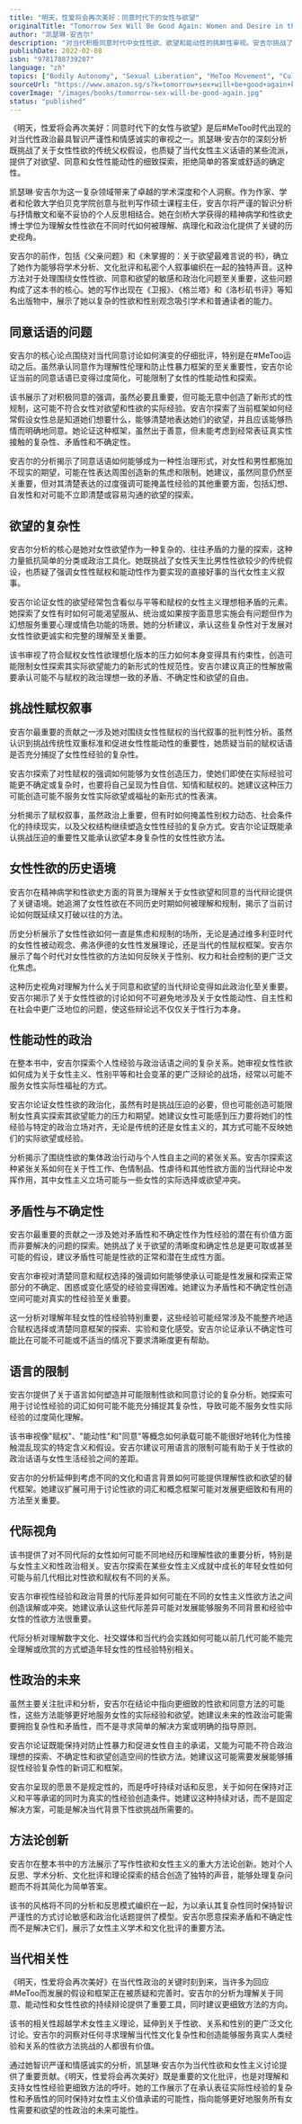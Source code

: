 ```yaml
---
title: "明天，性爱将会再次美好：同意时代下的女性与欲望"
originalTitle: "Tomorrow Sex Will Be Good Again: Women and Desire in the Age of Consent"
author: "凯瑟琳·安吉尔"
description: "对当代积极同意时代中女性性欲、欲望和能动性的挑衅性审视。安吉尔挑战了关于性赋权的简化叙事，探索了在#MeToo运动之后，同意、欲望和女性性自主之间的复杂关系。"
publishDate: 2022-02-08
isbn: "9781788739207"
language: "zh"
topics: ["Bodily Autonomy", "Sexual Liberation", "MeToo Movement", "Cultural Critique", "Feminist Literary Criticism", "Third Wave Feminism"]
sourceUrl: "https://www.amazon.sg/s?k=tomorrow+sex+will+be+good+again+katherine+angel&tag=inkrupt-22"
coverImage: "/images/books/tomorrow-sex-will-be-good-again.jpg"
status: "published"
---
```


《明天，性爱将会再次美好：同意时代下的女性与欲望》是后#MeToo时代出现的对当代性政治最具智识严谨性和情感诚实的审视之一。凯瑟琳·安吉尔的深刻分析既挑战了关于女性性欲的传统父权假设，也质疑了当代女性主义话语的某些流派，提供了对欲望、同意和女性性能动性的细致探索，拒绝简单的答案或舒适的确定性。

凯瑟琳·安吉尔为这一复杂领域带来了卓越的学术深度和个人洞察。作为作家、学者和伦敦大学伯贝克学院创意与批判写作硕士课程主任，安吉尔将严谨的智识分析与抒情散文和毫不妥协的个人反思相结合。她在剑桥大学获得的精神病学和性欲史博士学位为理解女性性欲在不同时代如何被理解、病理化和政治化提供了关键的历史视角。

安吉尔的前作，包括《父亲问题》和《未掌握的：关于欲望最难言说的书》，确立了她作为能够将学术分析、文化批评和私密个人叙事编织在一起的独特声音。这种方法对于处理围绕女性性欲、同意和欲望的敏感和政治化问题至关重要，这些问题构成了这本书的核心。她的写作出现在《卫报》、《格兰塔》和《洛杉矶书评》等知名出版物中，展示了她以复杂的性欲和性别观念吸引学术和普通读者的能力。

## 同意话语的问题

安吉尔的核心论点围绕对当代同意讨论如何演变的仔细批评，特别是在#MeToo运动之后。虽然承认同意作为理解性伦理和防止性暴力框架的至关重要性，安吉尔论证当前的同意话语已变得过度简化，可能限制了女性的性能动性和探索。

该书展示了对积极同意的强调，虽然必要且重要，但可能无意中创造了新形式的性规制，这可能不符合女性对欲望和性欲的实际经验。安吉尔探索了当前框架如何经常假设女性总是知道她们想要什么，能够清楚地表达她们的欲望，并且应该能够热情而明确地同意。她论证这种框架，虽然出于善意，但未能考虑到经常表征真实性接触的复杂性、矛盾性和不确定性。

安吉尔的分析揭示了同意话语如何能够成为一种性治理形式，对女性和男性都施加不现实的期望，可能在性表达周围创造新的焦虑和限制。她建议，虽然同意仍然至关重要，但对其清楚表达的过度强调可能掩盖性经验的其他重要方面，包括幻想、自发性和对可能不立即清楚或容易沟通的欲望的探索。

## 欲望的复杂性

安吉尔分析的核心是她对女性欲望作为一种复杂的、往往矛盾的力量的探索，这种力量抵抗简单的分类或政治工具化。她既挑战了女性天生比男性性欲较少的传统假设，也质疑了强调女性性赋权和能动性作为要实现的直接好事的当代女性主义叙事。

安吉尔论证女性的欲望经常包含看似与平等和赋权的女性主义理想相矛盾的元素。她探索了女性有时如何可能渴望服从、统治或如果按字面意思实施会有问题但作为幻想服务重要心理或情色功能的场景。她的分析建议，承认这些复杂性对于发展对女性性欲更诚实和完整的理解至关重要。

该书审视了符合赋权女性性欲理想化版本的压力如何本身变得具有约束性，创造可能限制女性探索其实际欲望能力的新形式的性规范性。安吉尔建议真正的性解放需要承认可能不与赋权的政治理想一致的矛盾、不确定性和欲望的自由。

## 挑战性赋权叙事

安吉尔最重要的贡献之一涉及她对围绕女性性赋权的当代叙事的批判性分析。虽然认识到挑战传统性双重标准和促进女性性能动性的重要性，她质疑当前的赋权话语是否充分捕捉了女性性经验的复杂性。

安吉尔探索了对性赋权的强调如何能够为女性创造压力，使她们即使在实际经验可能更不确定或复杂时，也要将自己呈现为性自信、知情和赋权的。她建议这种压力可能创造可能不服务女性实际欲望或福祉的新形式的性表演。

分析揭示了赋权叙事，虽然政治上重要，但有时如何掩盖性别权力动态、社会条件化的持续现实，以及父权结构继续塑造女性性经验的复杂方式。安吉尔论证既能承认挑战压迫的重要性又能承认欲望本身复杂性的女性性欲方法。

## 女性性欲的历史语境

安吉尔在精神病学和性欲史方面的背景为理解关于女性欲望和同意的当代辩论提供了关键语境。她追溯了女性性欲在不同历史时期如何被理解和规制，揭示了当前讨论如何既延续又打破以往的方法。

历史分析展示了女性性欲如何一直是焦虑和规制的场所，无论是通过维多利亚时代的女性性被动观念、弗洛伊德的女性性发展理论，还是当代的性赋权框架。安吉尔展示了每个时代对女性性欲的方法如何反映关于性别、权力和社会控制的更广泛文化焦虑。

这种历史视角对理解为什么关于同意和欲望的当代辩论变得如此政治化至关重要。安吉尔揭示了关于女性性欲的讨论如何不可避免地涉及关于女性能动性、自主性和在社会中更广泛地位的问题，使这些辩论远不仅仅关于性行为本身。

## 性能动性的政治

在整本书中，安吉尔探索个人性经验与政治话语之间的复杂关系。她审视女性性欲如何成为关于女性主义、性别平等和社会变革的更广泛辩论的战场，经常以可能不服务女性实际性福祉的方式。

安吉尔论证女性性欲的政治化，虽然有时是挑战压迫的必要，但也可能创造可能限制女性真实探索其欲望能力的压力和期望。她建议女性可能感到压力要将她们的性经验与特定的政治立场对齐，无论是传统的还是女性主义的，其方式可能不反映她们的实际欲望或经验。

分析揭示了围绕性欲的集体政治行动与个人性自主之间的紧张关系。安吉尔探索这种紧张关系如何在关于性工作、色情制品、性虐待和其他性欲方面的当代辩论中发挥作用，其中女性主义立场可能与一些女性的实际选择或欲望冲突。

## 矛盾性与不确定性

安吉尔最重要的贡献之一涉及她对矛盾性和不确定性作为性经验的潜在有价值方面而非要解决的问题的探索。她挑战了关于欲望的清晰度和确定性总是更可取或甚至可能的假设，建议矛盾性可能是性欲的正常和潜在生成性方面。

安吉尔审视对清楚同意和赋权选择的强调如何能够使承认可能是性发展和探索正常部分的不确定、困惑或变化感受的经验变得困难。她建议为矛盾性和不确定性创造空间可能对真实的性经验至关重要。

这一分析对理解年轻女性的性经验特别重要，这些经验可能经常涉及不能整齐地适合赋权选择或清楚同意框架的探索、实验和变化感受。安吉尔论证承认不确定性可能比在可能不可能或不适当的情况下要求清晰度更有帮助。

## 语言的限制

安吉尔提供了关于语言如何塑造并可能限制性欲和同意讨论的复杂分析。她探索可用于讨论性经验的词汇如何可能不能充分捕捉其复杂性，导致可能不服务女性实际经验的过度简化理解。

该书审视像"赋权"、"能动性"和"同意"等概念如何承载可能不能很好地转化为性接触混乱现实的特定含义和假设。安吉尔建议可用语言的限制可能有助于关于性欲的政治话语与女性生活经验之间的差距。

安吉尔的分析延伸到考虑不同的文化和语言背景如何可能提供理解性欲和欲望的替代框架。她建议扩展可用于讨论性欲的词汇和概念框架可能对发展更细致和有用的方法至关重要。

## 代际视角

该书提供了对不同代际的女性如何可能不同地经历和理解性欲的重要分析，特别是与女性主义和性政治相关。安吉尔探索在某些女性主义成就中成长的年轻女性如何可能与前几代相比对性欲和赋权有不同的关系。

安吉尔审视性经验和政治背景的代际差异如何可能在不同的女性主义性欲方法之间创造误解或冲突。她建议承认这些代际差异可能对发展能够服务不同背景和经验中女性的性欲方法很重要。

代际分析对理解数字文化、社交媒体和当代约会实践如何可能以前几代可能不能完全理解或欣赏的方式塑造年轻女性的性经验特别相关。

## 性政治的未来

虽然主要关注批评和分析，安吉尔在结论中指向更细致的性欲和同意方法的可能性，这些方法能够更好地服务女性的实际经验和欲望。她建议未来的性政治可能需要拥抱复杂性和矛盾性，而不是寻求简单的解决方案或明确的指导原则。

安吉尔论证既能保持对防止性暴力和促进女性自主的承诺，又能为可能不符合政治理想的探索、不确定性和欲望创造空间的性欲方法。她建议这可能需要发展能够捕捉性经验复杂性的新词汇和框架。

安吉尔呈现的愿景不是规定性的，而是呼吁持续对话和反思，关于如何在保持对正义和平等承诺的同时为真实的性经验创造条件。她建议这种持续对话，而不是固定解决方案，可能是解决当代背景下性欲挑战所需要的。

## 方法论创新

安吉尔在整本书中的方法展示了写作性欲和女性主义的重大方法论创新。她对个人反思、学术分析、文化批评和理论探索的结合创造了独特的声音，能够处理复杂问题而不将其简化为简单答案。

该书的风格将不同的分析和反思模式编织在一起，为以承认其复杂性同时保持智识严谨性的方式讨论敏感和政治化话题提供了模型。安吉尔愿意探索矛盾和不确定性而不是解决它们，展示了女性主义学术和文化批评的重要方法。

## 当代相关性

《明天，性爱将会再次美好》在当代性政治的关键时刻到来，当许多为回应#MeToo而发展的假设和框架正在被质疑和完善时。安吉尔的分析为理解关于同意、能动性和女性性欲的持续辩论提供了重要工具，同时建议更细致方法的方向。

该书的相关性超越学术女性主义理论，延伸到关于性欲、关系和性别的更广泛文化讨论。安吉尔的洞察对任何寻求理解当代性文化复杂性和创造能够服务真实人类经验和关系的性欲方法挑战的人都很有价值。

通过她智识严谨和情感诚实的分析，凯瑟琳·安吉尔为当代性欲和女性主义讨论提供了重要贡献。《明天，性爱将会再次美好》既是重要的文化批评，也是对理解和支持女性性经验更细致方法的呼吁。她的工作展示了在承认表征实际性经验的复杂性和矛盾性的同时保持对女性主义价值承诺的可能性，指向能够更好地服务所有女性需要和欲望的性政治的未来可能性。